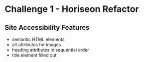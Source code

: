 # Challenge 1 - Horiseon Refactor

## Site Accessibility Features
- semantic HTML elements
- alt attributes for images
- heading attributes in sequential order
- title element filled out
